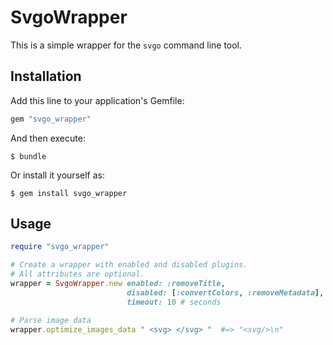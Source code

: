 # SvgoWrapper

This is a simple wrapper for the `svgo` command line tool.

## Installation

Add this line to your application's Gemfile:

```ruby
gem "svgo_wrapper"
```

And then execute:

    $ bundle

Or install it yourself as:

    $ gem install svgo_wrapper

## Usage

```ruby
require "svgo_wrapper"

# Create a wrapper with enabled and disabled plugins.
# All attributes are optional.
wrapper = SvgoWrapper.new enabled: :removeTitle,
                          disabled: [:convertColors, :removeMetadata],
                          timeout: 10 # seconds

# Parse image data
wrapper.optimize_images_data " <svg> </svg> "  #=> "<svg/>\n"
```
